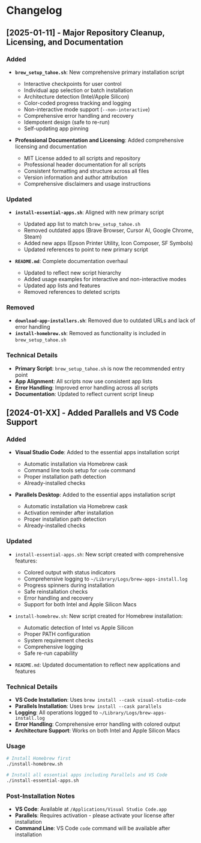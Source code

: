 # Changelog

## [2025-01-11] - Major Repository Cleanup, Licensing, and Documentation

### Added
- **`brew_setup_tahoe.sh`**: New comprehensive primary installation script
  - Interactive checkpoints for user control
  - Individual app selection or batch installation
  - Architecture detection (Intel/Apple Silicon)
  - Color-coded progress tracking and logging
  - Non-interactive mode support (`--non-interactive`)
  - Comprehensive error handling and recovery
  - Idempotent design (safe to re-run)
  - Self-updating app pinning

- **Professional Documentation and Licensing**: Added comprehensive licensing and documentation
  - MIT License added to all scripts and repository
  - Professional header documentation for all scripts
  - Consistent formatting and structure across all files
  - Version information and author attribution
  - Comprehensive disclaimers and usage instructions

### Updated
- **`install-essential-apps.sh`**: Aligned with new primary script
  - Updated app list to match `brew_setup_tahoe.sh`
  - Removed outdated apps (Brave Browser, Cursor AI, Google Chrome, Steam)
  - Added new apps (Epson Printer Utility, Icon Composer, SF Symbols)
  - Updated references to point to new primary script

- **`README.md`**: Complete documentation overhaul
  - Updated to reflect new script hierarchy
  - Added usage examples for interactive and non-interactive modes
  - Updated app lists and features
  - Removed references to deleted scripts

### Removed
- **`download-app-installers.sh`**: Removed due to outdated URLs and lack of error handling
- **`install-homebrew.sh`**: Removed as functionality is included in `brew_setup_tahoe.sh`

### Technical Details
- **Primary Script**: `brew_setup_tahoe.sh` is now the recommended entry point
- **App Alignment**: All scripts now use consistent app lists
- **Error Handling**: Improved error handling across all scripts
- **Documentation**: Updated to reflect current script lineup

## [2024-01-XX] - Added Parallels and VS Code Support

### Added
- **Visual Studio Code**: Added to the essential apps installation script
  - Automatic installation via Homebrew cask
  - Command line tools setup for `code` command
  - Proper installation path detection
  - Already-installed checks

- **Parallels Desktop**: Added to the essential apps installation script
  - Automatic installation via Homebrew cask
  - Activation reminder after installation
  - Proper installation path detection
  - Already-installed checks

### Updated
- `install-essential-apps.sh`: New script created with comprehensive features:
  - Colored output with status indicators
  - Comprehensive logging to `~/Library/Logs/brew-apps-install.log`
  - Progress spinners during installation
  - Safe reinstallation checks
  - Error handling and recovery
  - Support for both Intel and Apple Silicon Macs

- `install-homebrew.sh`: New script created for Homebrew installation:
  - Automatic detection of Intel vs Apple Silicon
  - Proper PATH configuration
  - System requirement checks
  - Comprehensive logging
  - Safe re-run capability

- `README.md`: Updated documentation to reflect new applications and features

### Technical Details
- **VS Code Installation**: Uses `brew install --cask visual-studio-code`
- **Parallels Installation**: Uses `brew install --cask parallels`
- **Logging**: All operations logged to `~/Library/Logs/brew-apps-install.log`
- **Error Handling**: Comprehensive error handling with colored output
- **Architecture Support**: Works on both Intel and Apple Silicon Macs

### Usage
```bash
# Install Homebrew first
./install-homebrew.sh

# Install all essential apps including Parallels and VS Code
./install-essential-apps.sh
```

### Post-Installation Notes
- **VS Code**: Available at `/Applications/Visual Studio Code.app`
- **Parallels**: Requires activation - please activate your license after installation
- **Command Line**: VS Code `code` command will be available after installation

